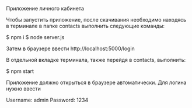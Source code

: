 
Приложение личного кабинета

Чтобы запустить приложение, после скачивания необходимо находясь в терминале в папке contacts  выполнить следующие команды:
 
$ npm i
$ node server.js

Затем в браузере ввести http://localhost:5000/login

В отдельной вкладке терминала, также перейдя в contacts, выполнить:

$ npm start

Приложение должно открыться в браузере автоматически. Для логина нужно ввести

Username: admin
Password: 1234

